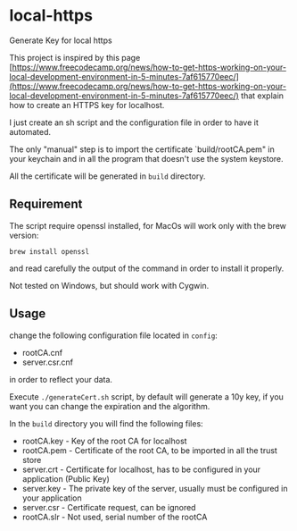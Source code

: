 # local-https
Generate Key for local https

This project is inspired by this page [https://www.freecodecamp.org/news/how-to-get-https-working-on-your-local-development-environment-in-5-minutes-7af615770eec/](https://www.freecodecamp.org/news/how-to-get-https-working-on-your-local-development-environment-in-5-minutes-7af615770eec/) that explain how to create an HTTPS key for localhost.

I just create an sh script and the configuration file in order to have it automated.

The only "manual" step is to import the certificate `build/rootCA.pem" in your keychain and in all the program that doesn't use the system keystore.

All the certificate will be generated in `build` directory.

## Requirement

The script require openssl installed, for MacOs will work only with the brew version:

```
brew install openssl
```
and read carefully the output of the command in order to install it properly.

Not tested on Windows, but should work with Cygwin.

## Usage
change the following configuration file located in `config`:

* rootCA.cnf
* server.csr.cnf

in order to reflect your data.

Execute `./generateCert.sh` script, by default will generate a 10y key, if you want you can change the expiration and the algorithm.

In the `build` directory you will find the following files:

* rootCA.key - Key of the root CA for localhost
* rootCA.pem - Certificate of the root CA, to be imported in all the trust store
* server.crt - Certificate for localhost, has to be configured in your application (Public Key)
* server.key - The private key of the server, usually must be configured in your application
* server.csr - Certificate request, can be ignored
* rootCA.slr - Not used, serial number of the rootCA

